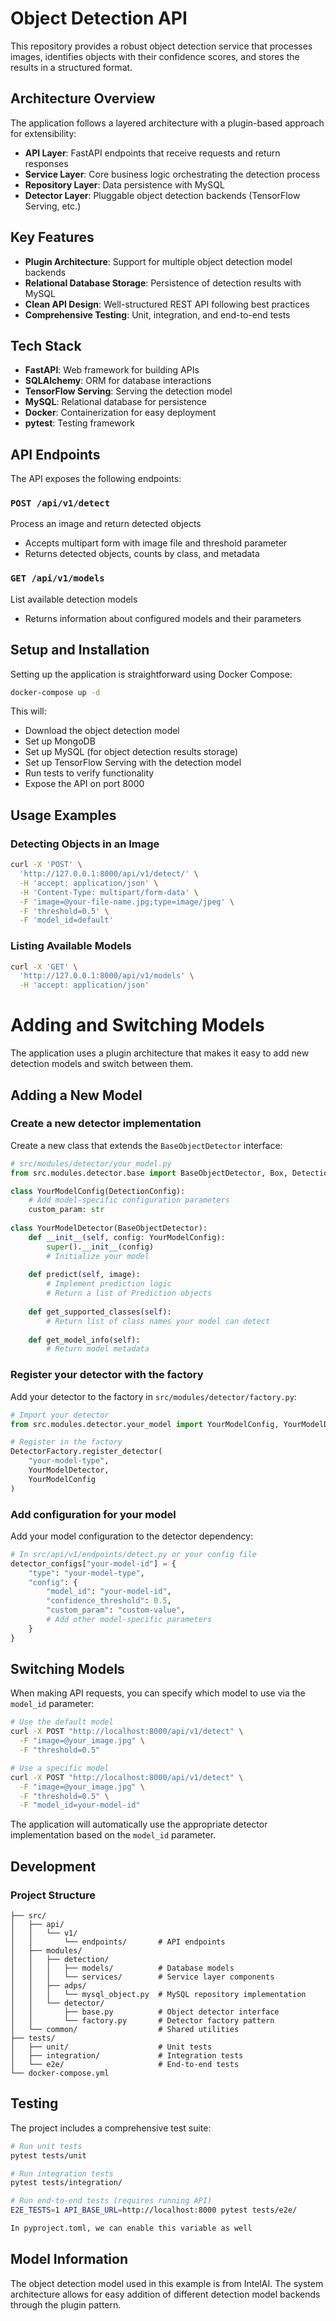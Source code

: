 # Object Detection API

This repository provides a robust object detection service that processes images, identifies objects with their confidence scores, and stores the results in a structured format.

## Architecture Overview

The application follows a layered architecture with a plugin-based approach for extensibility:

- **API Layer**: FastAPI endpoints that receive requests and return responses
- **Service Layer**: Core business logic orchestrating the detection process
- **Repository Layer**: Data persistence with MySQL
- **Detector Layer**: Pluggable object detection backends (TensorFlow Serving, etc.)

## Key Features

- **Plugin Architecture**: Support for multiple object detection model backends
- **Relational Database Storage**: Persistence of detection results with MySQL
- **Clean API Design**: Well-structured REST API following best practices
- **Comprehensive Testing**: Unit, integration, and end-to-end tests

## Tech Stack

- **FastAPI**: Web framework for building APIs
- **SQLAlchemy**: ORM for database interactions
- **TensorFlow Serving**: Serving the detection model
- **MySQL**: Relational database for persistence
- **Docker**: Containerization for easy deployment
- **pytest**: Testing framework

## API Endpoints

The API exposes the following endpoints:

### `POST /api/v1/detect`
Process an image and return detected objects

- Accepts multipart form with image file and threshold parameter
- Returns detected objects, counts by class, and metadata

### `GET /api/v1/models`
List available detection models

- Returns information about configured models and their parameters

## Setup and Installation

Setting up the application is straightforward using Docker Compose:

```bash
docker-compose up -d
```

This will:

- Download the object detection model
- Set up MongoDB
- Set up MySQL (for object detection results storage)
- Set up TensorFlow Serving with the detection model
- Run tests to verify functionality
- Expose the API on port 8000

## Usage Examples

### Detecting Objects in an Image

```bash
curl -X 'POST' \
  'http://127.0.0.1:8000/api/v1/detect/' \
  -H 'accept: application/json' \
  -H 'Content-Type: multipart/form-data' \
  -F 'image=@your-file-name.jpg;type=image/jpeg' \
  -F 'threshold=0.5' \
  -F 'model_id=default'
```

### Listing Available Models

```bash
curl -X 'GET' \
  'http://127.0.0.1:8000/api/v1/models' \
  -H 'accept: application/json'
```
# Adding and Switching Models

The application uses a plugin architecture that makes it easy to add new detection models and switch between them.

## Adding a New Model

### Create a new detector implementation

Create a new class that extends the `BaseObjectDetector` interface:

```python
# src/modules/detector/your_model.py
from src.modules.detector.base import BaseObjectDetector, Box, DetectionConfig, Prediction

class YourModelConfig(DetectionConfig):
    # Add model-specific configuration parameters
    custom_param: str
    
class YourModelDetector(BaseObjectDetector):
    def __init__(self, config: YourModelConfig):
        super().__init__(config)
        # Initialize your model
        
    def predict(self, image):
        # Implement prediction logic
        # Return a list of Prediction objects
        
    def get_supported_classes(self):
        # Return list of class names your model can detect
        
    def get_model_info(self):
        # Return model metadata
```

### Register your detector with the factory

Add your detector to the factory in `src/modules/detector/factory.py`:

```python
# Import your detector
from src.modules.detector.your_model import YourModelConfig, YourModelDetector

# Register in the factory
DetectorFactory.register_detector(
    "your-model-type",
    YourModelDetector,
    YourModelConfig
)
```

### Add configuration for your model

Add your model configuration to the detector dependency:

```python
# In src/api/v1/endpoints/detect.py or your config file
detector_configs["your-model-id"] = {
    "type": "your-model-type",
    "config": {
        "model_id": "your-model-id",
        "confidence_threshold": 0.5,
        "custom_param": "custom-value",
        # Add other model-specific parameters
    }
}
```

## Switching Models

When making API requests, you can specify which model to use via the `model_id` parameter:

```bash
# Use the default model
curl -X POST "http://localhost:8000/api/v1/detect" \
  -F "image=@your_image.jpg" \
  -F "threshold=0.5"

# Use a specific model
curl -X POST "http://localhost:8000/api/v1/detect" \
  -F "image=@your_image.jpg" \
  -F "threshold=0.5" \
  -F "model_id=your-model-id"
```

The application will automatically use the appropriate detector implementation based on the `model_id` parameter.



## Development

### Project Structure

```
├── src/
│   ├── api/
│   │   └── v1/
│   │       └── endpoints/       # API endpoints
│   ├── modules/
│   │   ├── detection/
│   │   │   ├── models/          # Database models
│   │   │   └── services/        # Service layer components
│   │   ├── adps/
│   │   │   └── mysql_object.py  # MySQL repository implementation
│   │   └── detector/
│   │       ├── base.py          # Object detector interface
│   │       └── factory.py       # Detector factory pattern
│   └── common/                  # Shared utilities
├── tests/
│   ├── unit/                    # Unit tests
│   ├── integration/             # Integration tests
│   └── e2e/                     # End-to-end tests
└── docker-compose.yml
```

## Testing

The project includes a comprehensive test suite:

```bash
# Run unit tests
pytest tests/unit

# Run integration tests
pytest tests/integration/

# Run end-to-end tests (requires running API)
E2E_TESTS=1 API_BASE_URL=http://localhost:8000 pytest tests/e2e/

In pyproject.toml, we can enable this variable as well
```

## Model Information

The object detection model used in this example is from IntelAI. The system architecture allows for easy addition of different detection model backends through the plugin pattern.